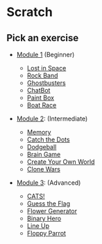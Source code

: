 # Scratch

## Pick an exercise
- [Module 1](https://projects.raspberrypi.org/en/codeclub/scratch-module-1) (Beginner)
	- [Lost in Space](https://projects.raspberrypi.org/en/projects/lost-in-space)
	- [Rock Band](https://projects.raspberrypi.org/en/projects/rock-band)
	- [Ghostbusters](https://projects.raspberrypi.org/en/projects/ghostbusters)
	- [ChatBot](https://projects.raspberrypi.org/en/projects/chatbot)
	- [Paint Box](https://projects.raspberrypi.org/en/projects/paint-box)
	- [Boat Race](https://projects.raspberrypi.org/en/projects/boat-race)

- [Module 2](https://projects.raspberrypi.org/en/codeclub/scratch-module-2): (Intermediate)
	- [Memory](https://projects.raspberrypi.org/en/projects/memory)
	- [Catch the Dots](https://projects.raspberrypi.org/en/projects/catch-the-dots)
	- [Dodgeball](https://projects.raspberrypi.org/en/projects/dodgeball)
	- [Brain Game](https://projects.raspberrypi.org/en/projects/brain-game)
	- [Create Your Own World](https://projects.raspberrypi.org/en/projects/create-your-own-world)
	- [Clone Wars](https://projects.raspberrypi.org/en/projects/clone-wars)

- [Module 3](https://projects.raspberrypi.org/en/codeclub/scratch-module-3): (Advanced)
	- [CATS!](https://projects.raspberrypi.org/en/projects/cats)
	- [Guess the Flag](https://projects.raspberrypi.org/en/projects/guess-the-flag)
	- [Flower Generator](https://projects.raspberrypi.org/en/projects/flower-generator)
	- [Binary Hero](https://projects.raspberrypi.org/en/projects/binary-hero)
	- [Line Up](https://projects.raspberrypi.org/en/projects/lineup)
	- [Floppy Parrot](https://projects.raspberrypi.org/en/projects/flappy-parrot)
